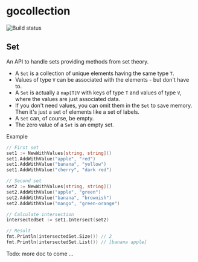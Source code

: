 # gocollection

![Build status](https://github.com/tztz/gocollection/actions/workflows/build.yml/badge.svg)

## Set

An API to handle sets providing methods from set theory.

- A `Set` is a collection of unique elements having the same type `T`.
- Values of type `V` can be associated with the elements - but don't have to.
- A `Set` is actually a `map[T]V` with keys of type `T` and values of type `V`, where the values are just associated data.
- If you don't need values, you can omit them in the `Set` to save memory. Then it's just a set of elements like a set of labels.
- A `Set` can, of course, be empty.
- The zero value of a `Set` is an empty set.

Example

```go
// First set
set1 := NewWithValues[string, string]()
set1.AddWithValue("apple", "red")
set1.AddWithValue("banana", "yellow")
set1.AddWithValue("cherry", "dark red")

// Second set
set2 := NewWithValues[string, string]()
set2.AddWithValue("apple", "green")
set2.AddWithValue("banana", "brownish")
set2.AddWithValue("mango", "green-orange")

// Calculate intersection
intersectedSet := set1.Intersect(set2)

// Result
fmt.Println(intersectedSet.Size()) // 2
fmt.Println(intersectedSet.List()) // [banana apple]
```

Todo: more doc to come ...
